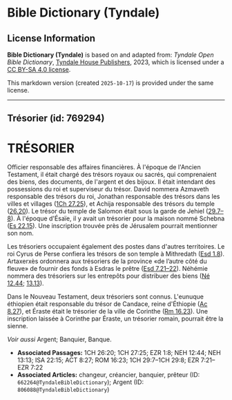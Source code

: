 # Bible Dictionary (Tyndale)

## License Information

**Bible Dictionary (Tyndale)** is based on and adapted from: _Tyndale Open Bible Dictionary_, [Tyndale House Publishers](https://tyndaleopenresources.com/), 2023, which is licensed under a [CC BY-SA 4.0 license](https://creativecommons.org/licenses/by-sa/4.0/legalcode.en).

This markdown version (created `2025-10-17`) is provided under the same license.



--------------------------------

## Trésorier (id: 769294)

TRÉSORIER
=========

Officier responsable des affaires financières. À l'époque de l'Ancien Testament, il était chargé des trésors royaux ou sacrés, qui comprenaient des biens, des documents, de l'argent et des bijoux. Il était intendant des possessions du roi et superviseur du trésor. David nommera Azmaveth responsable des trésors du roi, Jonathan responsable des trésors dans les villes et villages ([1Ch 27\.25](https://ref.ly/1Chr27:25)), et Achija responsable des trésors du temple ([26\.20](https://ref.ly/1Chr26:20)). Le trésor du temple de Salomon était sous la garde de Jehiel ([29\.7–8](https://ref.ly/1Chr29:7-1Chr29:8)). À l'époque d'Ésaïe, il y avait un trésorier pour la maison nommé Schebna ([Es 22\.15](https://ref.ly/Isa22:15)). Une inscription trouvée près de Jérusalem pourrait mentionner son nom.

Les trésoriers occupaient également des postes dans d'autres territoires. Le roi Cyrus de Perse confiera les trésors de son temple à Mithredath ([Esd 1\.8](https://ref.ly/Ezra1:8)). Artaxerxès ordonnera aux trésoriers de la province «de l’autre côté du fleuve» de fournir des fonds à Esdras le prêtre ([Esd 7\.21–22](https://ref.ly/Ezra7:21-Ezra7:22)). Néhémie nommera des trésoriers sur les entrepôts pour distribuer des biens ([Né 12\.44](https://ref.ly/Neh12:44); [13\.13](https://ref.ly/Neh13:13)).

Dans le Nouveau Testament, deux trésoriers sont connus. L'eunuque éthiopien était responsable du trésor de Candace, reine d'Éthiopie ([Ac 8\.27](https://ref.ly/Acts8:27)), et Éraste était le trésorier de la ville de Corinthe ([Rm 16\.23](https://ref.ly/Rom16:23)). Une inscription laissée à Corinthe par Éraste, un trésorier romain, pourrait être la sienne.

*Voir aussi* Argent; Banquier, Banque.

* **Associated Passages:** 1CH 26:20; 1CH 27:25; EZR 1:8; NEH 12:44; NEH 13:13; ISA 22:15; ACT 8:27; ROM 16:23; 1CH 29:7–1CH 29:8; EZR 7:21–EZR 7:22
* **Associated Articles:** changeur, créancier, banquier, prêteur (ID: `662264@TyndaleBibleDictionary`); Argent (ID: `806088@TyndaleBibleDictionary`)

